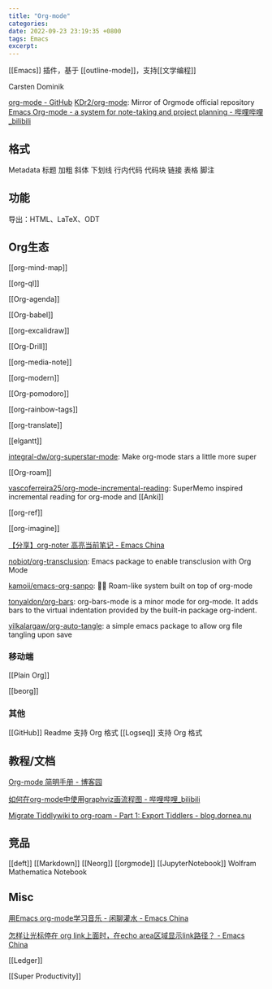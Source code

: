 ```yaml
---
title: "Org-mode"
categories: 
date: 2022-09-23 23:19:35 +0800
tags: Emacs
excerpt: 
---
```


[[Emacs]] 插件，基于 [[outline-mode]]，支持[[文学编程]]

Carsten Dominik

[org-mode - GitHub](https://github.com/bzg/org-mode)
[KDr2/org-mode](https://github.com/KDr2/org-mode): Mirror of Orgmode official repository
[Emacs Org-mode - a system for note-taking and project planning - 哔哩哔哩_bilibili](https://www.bilibili.com/video/av80898295/?vd_source=235a1280f99b5dd286cddd7c5fa3c47a)


## 格式

Metadata
标题
加粗
斜体
下划线
行内代码
代码块
链接
表格
脚注


## 功能

导出：HTML、LaTeX、ODT



## Org生态

[[org-mind-map]]

[[org-ql]]

[[Org-agenda]]

[[Org-babel]]

[[org-excalidraw]]

[[Org-Drill]]

[[org-media-note]]

[[org-modern]]

[[Org-pomodoro]]

[[org-rainbow-tags]]

[[org-translate]]

[[elgantt]]

[integral-dw/org-superstar-mode](https://github.com/integral-dw/org-superstar-mode): Make org-mode stars a little more super

[[Org-roam]]

[vascoferreira25/org-mode-incremental-reading](https://github.com/vascoferreira25/org-mode-incremental-reading): SuperMemo inspired incremental reading for org-mode and [[Anki]]

[[org-ref]]

[[org-imagine]]

[【分享】org-noter 高亮当前笔记 - Emacs China](https://emacs-china.org/t/org-noter/22153)

[nobiot/org-transclusion](https://github.com/nobiot/org-transclusion): Emacs package to enable transclusion with Org Mode

[kamoii/emacs-org-sanpo](https://github.com/kamoii/emacs-org-sanpo): 🚶‍♀️ Roam-like system built on top of org-mode

[tonyaldon/org-bars](https://github.com/tonyaldon/org-bars): org-bars-mode is a minor mode for org-mode. It adds bars to the virtual indentation provided by the built-in package org-indent.

[yilkalargaw/org-auto-tangle](https://github.com/yilkalargaw/org-auto-tangle): a simple emacs package to allow org file tangling upon save

### 移动端

[[Plain Org]]

[[beorg]]

### 其他

[[GitHub]] Readme 支持 Org 格式
[[Logseq]] 支持 Org 格式

## 教程/文档

[Org-mode 简明手册 - 博客园](https://www.cnblogs.com/Open_Source/archive/2011/07/17/2108747.html)

[如何在org-mode中使用graphviz画流程图 - 哔哩哔哩_bilibili](https://www.bilibili.com/video/BV1qW4y1b74M)

[Migrate Tiddlywiki to org-roam - Part 1: Export Tiddlers - blog.dornea.nu](https://blog.dornea.nu/2022/09/03/migrate-tiddlywiki-to-org-roam-part-1-export-tiddlers/#convert-to-org-mode)

## 竞品

[[deft]]
[[Markdown]]
[[Neorg]]
[[orgmode]]
[[JupyterNotebook]]
Wolfram Mathematica Notebook

## Misc

[用Emacs org-mode学习音乐 - 闲聊灌水 - Emacs China](https://emacs-china.org/t/emacs-org-mode/10919/14)

[怎样让光标停在 org link上面时，在echo area区域显示link路径？ - Emacs China](https://emacs-china.org/t/org-link-echo-area-link/19927)

[[Ledger]]

[[Super Productivity]]


